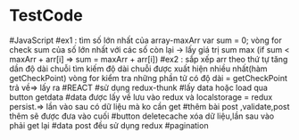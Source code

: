 # TestCode
#JavaScript
#ex1 : tìm số lớn nhất của array-maxArr
       var sum  = 0;
       vòng for check sum của số lớn nhất với các số còn lại -> lấy giá trị sum max (if sum < maxArr + arr[i] => sum =  maxArr + arr[i])
#ex2 : sắp xếp arr theo thứ tự tăng dần độ dài chuỗi
       tìm kiếm độ dài chuỗi được xuất hiện nhiều nhất(hàm getCheckPoint)
       vòng for kiểm tra những phần tử có độ dài = getCheckPoint trả về=> lấy ra
#REACT
#sử dụng redux-thunk
#lấy data hoặc load qua button getdata
#data được lấy về lưu vào redux và localstorage = redux persist.=> lần vào sau có dữ liệu mà ko cần get
#thêm bài post ,validate,post thêm sẽ được đưa vào cuối
#button deletecache xóa dữ liệu,lần sau vào phải get lại
#data post đều sử dụng redux
#pagination

